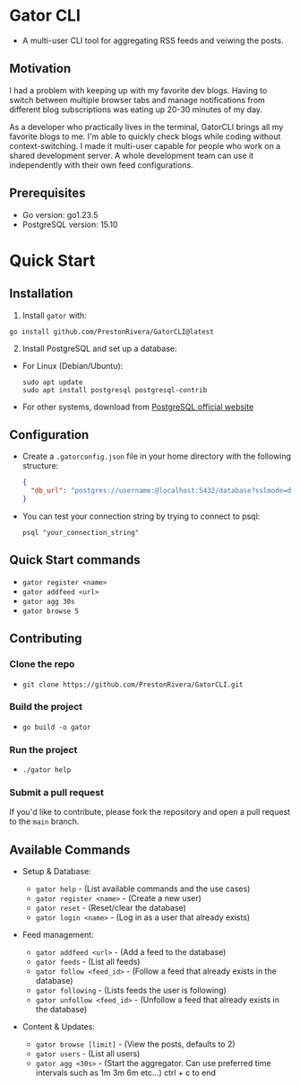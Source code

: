 # Gator CLI

- A multi-user CLI tool for aggregating RSS feeds and veiwing the posts.

## Motivation

I had a problem with keeping up with my favorite dev blogs. Having to switch between 
multiple browser tabs and manage notifications from different blog subscriptions was eating up 20-30 minutes of my day.

As a developer who practically lives in the terminal, GatorCLI brings all my favorite blogs to me. 
I'm able to quickly check blogs while coding without context-switching. I made it multi-user capable 
for people who work on a shared development server. A whole development team can use it independently with their own feed configurations.

## Prerequisites

- Go version: go1.23.5
- PostgreSQL version: 15.10

# Quick Start

## Installation

1. Install `gator` with:
  ```
  go install github.com/PrestonRivera/GatorCLI@latest
  ```

2. Install PostgreSQL and set up a database:
  - For Linux (Debian/Ubuntu):
    ```
    sudo apt update
    sudo apt install postgresql postgresql-contrib
    ```
  - For other systems, download from [PostgreSQL official website](https://www.postgresql.org/download/)

## Configuration

- Create a `.gatorconfig.json` file in your home directory with the following structure:
  ```json
  {
    "db_url": "postgres://username:@localhost:5432/database?sslmode=disable"
  }
  ```

- You can test your connection string by trying to connect to psql:
  ```
  psql "your_connection_string"

## Quick Start commands

- `gator register <name>`
- `gator addfeed <url>`
- `gator agg 30s`
- `gator browse 5`

## Contributing

### Clone the repo 

- `git clone https://github.com/PrestonRivera/GatorCLI.git`

### Build the project

- `go build -o gator`

### Run the project

- `./gator help`

### Submit a pull request

If you'd like to contribute, please fork the repository and open a pull request to the `main` branch.

## Available Commands

- Setup & Database:
  - `gator help` - (List available commands and the use cases)
  - `gator register <name>` - (Create a new user)
  - `gator reset` - (Reset/clear the database)
  - `gator login <name>` - (Log in as a user that already exists)

- Feed management:
  - `gator addfeed <url>` - (Add a feed to the database)
  - `gator feeds` - (List all feeds)
  - `gator follow <feed_id>` - (Follow a feed that already exists in the database)
  - `gator following` - (Lists feeds the user is following)
  - `gator unfollow <feed_id>` - (Unfollow a feed that already exists in the database)

- Content & Updates:
  - `gator browse [limit]` - (View the posts, defaults to 2)
  - `gator users` - (List all users)
  - `gator agg <30s>` - (Start the aggregator. Can use preferred time intervals such as 1m 3m 6m etc...) ctrl + c to end